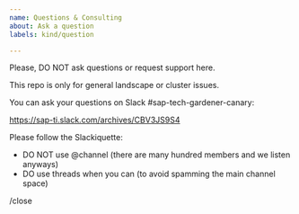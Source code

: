 ```yaml
---
name: Questions & Consulting
about: Ask a question
labels: kind/question

---
```


Please, DO NOT ask questions or request support here.

This repo is only for general landscape or cluster issues.

You can ask your questions on Slack #sap-tech-gardener-canary:

https://sap-ti.slack.com/archives/CBV3JS9S4

Please follow the Slackiquette:
- DO NOT use @channel (there are many hundred members and we listen anyways)
- DO use threads when you can (to avoid spamming the main channel space)

/close
